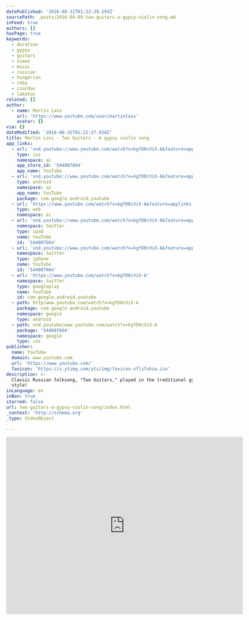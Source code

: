 ```yaml
---
datePublished: '2016-08-31T01:22:39.194Z'
sourcePath: _posts/2016-04-09-two-guitars-a-gypsy-violin-song.md
inFeed: true
authors: []
hasPage: true
keywords:
  - duration
  - gypsy
  - guitars
  - views
  - music
  - russian
  - hungarian
  - roby
  - czardas
  - lakatos
related: []
author:
  - name: Martin Lass
    url: 'https://www.youtube.com/user/martinlass'
    avatar: {}
via: {}
dateModified: '2016-08-31T01:22:37.936Z'
title: Martin Lass - Two Guitars - A gypsy violin song
app_links:
  - url: 'vnd.youtube://www.youtube.com/watch?v=kgfD0cViX-A&feature=applinks'
    type: ios
    namespace: ai
    app_store_id: '544007664'
    app_name: YouTube
  - url: 'vnd.youtube://www.youtube.com/watch?v=kgfD0cViX-A&feature=applinks'
    type: android
    namespace: ai
    app_name: YouTube
    package: com.google.android.youtube
  - url: 'https://www.youtube.com/watch?v=kgfD0cViX-A&feature=applinks'
    type: web
    namespace: ai
  - url: 'vnd.youtube://www.youtube.com/watch?v=kgfD0cViX-A&feature=applinks'
    namespace: twitter
    type: ipad
    name: YouTube
    id: '544007664'
  - url: 'vnd.youtube://www.youtube.com/watch?v=kgfD0cViX-A&feature=applinks'
    namespace: twitter
    type: iphone
    name: YouTube
    id: '544007664'
  - url: 'https://www.youtube.com/watch?v=kgfD0cViX-A'
    namespace: twitter
    type: googleplay
    name: YouTube
    id: com.google.android.youtube
  - path: http/www.youtube.com/watch?v=kgfD0cViX-A
    package: com.google.android.youtube
    namespace: google
    type: android
  - path: vnd.youtube/www.youtube.com/watch?v=kgfD0cViX-A
    package: '544007664'
    namespace: google
    type: ios
publisher:
  name: YouTube
  domain: www.youtube.com
  url: 'https://www.youtube.com/'
  favicon: 'https://s.ytimg.com/yts/img/favicon-vflz7uhzw.ico'
description: >-
  Classic Russian folksong, "Two Guitars," played in the traditional gypsy
  style!
inLanguage: en
inNav: true
starred: false
url: two-guitars-a-gypsy-violin-song/index.html
_context: 'http://schema.org'
_type: VideoObject

---
```

<iframe src="https://cdn.embedly.com/widgets/media.html?src=https%3A%2F%2Fwww.youtube.com%2Fembed%2FkgfD0cViX-A%3Ffeature%3Doembed&amp;url=https%3A%2F%2Fwww.youtube.com%2Fwatch%3Fv%3DkgfD0cViX-A&amp;image=https%3A%2F%2Fi.ytimg.com%2Fvi%2FkgfD0cViX-A%2Fhqdefault.jpg&amp;key=b7d04c9b404c499eba89ee7072e1c4f7&amp;type=text%2Fhtml&amp;schema=youtube" width="640" height="480" scrolling="no" frameborder="0" allowfullscreen="allowfullscreen" style=""></iframe>